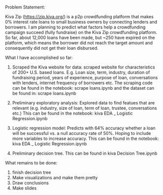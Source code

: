 Problem Statement:

Kiva Zip (https://zip.kiva.org/) is a p2p crowdfunding platform that makes 0% interest rate loans to small business owners by connecting lenders and borrowers. I am planning to predict what factors help a crowdfunding campaign succeed (fully fundraise) on the Kiva Zip crowdfunding platform. So far, about 12,000 loans have been made, but ~250 have expired on the platform, which means the borrower did not reach the target amount and consequently did not get their loan disbursed.

What I have accomplished so far:

1) Scraped the Kiva website for data: scraped website for characteristics of 200+ U.S. based loans. E.g. Loan size, term, industry, duration of fundraising period, years of experience, purpose of loan, conversations with lenders, internet frequency of borrowers etc. The scraping code can be found in the notebook: scrape loans.ipynb and the dataset can be found in: scrape loans.ipynb

2) Preliminary exploratory analysis: Explored data to find featues that are relevant (e.g. industry, size of loan, term of loan, trustee, conversations etc.) This can be found in the notebook: kiva EDA _ Logistic Regression.ipynb

3) Logistic regression model: Predicts with 64% accuracy whether a loan will be successful vs. a null accuracy rate of 50%. Hoping to include more variables to increase accuracy. This can be found in the notebook: kiva EDA _ Logistic Regression.ipynb

3) Preliminary decision tree. This can be found in kiva Decision Tree.ipynb

What remains to be done: 

1) finish decision tree
2) Make visualizations and make them pretty 
3) Draw conclusions
4) Make slides 
